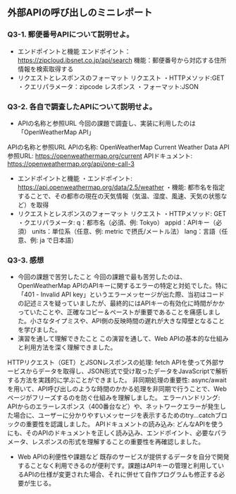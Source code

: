 ## 外部APIの呼び出しのミニレポート
### Q3-1. 郵便番号APIについて説明せよ。
* エンドポイントと機能
エンドポイント：https://zipcloud.ibsnet.co.jp/api/search
機能：郵便番号から対応する住所情報を検索取得する
* リクエストとレスポンスのフォーマット
リクエスト
・HTTPメソッド:GET
・クエリパラメータ：zipcode
レスポンス
・フォーマット:JSON
### Q3-2. 各自で調査したAPIについて説明せよ。
* APIの名称と参照URL
今回の課題で調査し、実装に利用したのは「OpenWeatherMap API」

APIの名称と参照URL
APIの名称: OpenWeatherMap Current Weather Data API
参照URL: https://openweathermap.org/current
APIドキュメント: https://openweathermap.org/api/one-call-3
* エンドポイントと機能
・エンドポイント: https://api.openweathermap.org/data/2.5/weather
・機能: 都市名を指定することで、その都市の現在の天気情報（気温、湿度、風速、天気の状態など）を取得
* リクエストとレスポンスのフォーマット
リクエスト
・HTTPメソッド: GET
・クエリパラメータ:
q：都市名（必須、例: Tokyo）
appid：APIキー（必須）
units：単位系（任意、例: metric で摂氏/メートル法）
lang：言語（任意、例: ja で日本語）
### Q3-3. 感想
* 今回の課題で苦労したこと
今回の課題で最も苦労したのは、OpenWeatherMap APIのAPIキーに関するエラーの特定と対処でした。特に「401 - Invalid API key」というエラーメッセージが出た際、当初はコードの記述ミスを疑っていましたが、最終的にはAPIキーの有効化に時間がかかっていたことや、正確なコピー＆ペーストが重要であることを痛感しました。小さなタイプミスや、API側の反映時間の遅れが大きな障壁となることを学びました。
* 演習を通して理解できたこと
この演習を通して、Web APIの基本的な仕組みと利用方法を深く理解できました。

HTTPリクエスト（GET）とJSONレスポンスの処理: fetch APIを使って外部サービスからデータを取得し、JSON形式で受け取ったデータをJavaScriptで解析する方法を実践的に学ぶことができました。
非同期処理の重要性: async/await を用いて、API呼び出しのような時間のかかる処理を非同期で行うことで、Webページがフリーズするのを防ぐ仕組みを理解しました。
エラーハンドリング: APIからのエラーレスポンス（400番台など）や、ネットワークエラーが発生した場合に、ユーザーに分かりやすいメッセージを表示するためのtry...catchブロックの重要性を認識しました。
APIドキュメントの読み込み: どんなAPIを使うにも、そのAPIのドキュメントを正しく読み込み、エンドポイント、必要なパラメータ、レスポンスの形式を理解することの重要性を再確認しました。
* Web APIの利便性や課題など
既存のサービスが提供するデータを自分で開発することなく利用できるのが便利です。課題はAPIキーの管理と利用しているAPIの仕様が変更された場合、それに併せて自作プログラムも修正する必要が生じる。
